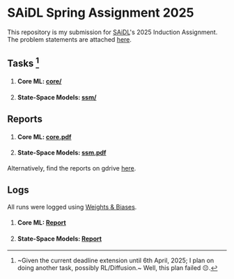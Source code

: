 # SAiDL Spring Assignment 2025
This repository is my submission for [SAiDL](https://www.saidl.in/)'s 2025 Induction Assignment.
The problem statements are attached [here](https://github.com/souhhmm/SAiDL-Spring-Assignment-2025/blob/main/SAiDL_Spring_Assignment_2025.pdf).

## Tasks [^note]

1. #### Core ML: [core/](https://github.com/souhhmm/SAiDL-Spring-Assignment-2025/tree/main/core)

2. #### State-Space Models: [ssm/](https://github.com/souhhmm/SAiDL-Spring-Assignment-2025/tree/main/ssm)

## Reports
1. #### Core ML: [core.pdf](https://github.com/souhhmm/SAiDL-Spring-Assignment-2025/blob/main/core/core.pdf)

2. #### State-Space Models: [ssm.pdf](https://github.com/souhhmm/SAiDL-Spring-Assignment-2025/blob/main/ssm/ssm.pdf)

Alternatively, find the reports on gdrive [here](https://drive.google.com/drive/folders/1Uamcuop5ywjE8-SGJBxF6nY4NgyooRMT?usp=sharing).

## Logs
All runs were logged using [Weights & Biases](https://wandb.ai/). 

1. #### Core ML: [Report](https://api.wandb.ai/links/souhhmm-bits-pilani/31ysfcz1)

2. #### State-Space Models: [Report](https://api.wandb.ai/links/souhhmm-bits-pilani/l1qrt10j)

[^note]: ~Given the current deadline extension until 6th April, 2025; I plan on doing another task, possibly RL/Diffusion.~ Well, this plan failed 😔.